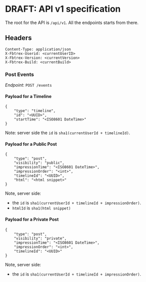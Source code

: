 # DRAFT: API v1 specification

The root for the API is `/api/v1`. All the endpoints starts from there.

## Headers
```
Content-Type: application/json
X-Fbtrex-Userid: <currentUserID>
X-Fbtrex-Version: <currentVersion>
X-Fbtrex-Build: <currentBuild>
```

### Post Events
*Endpoint*: `POST /events`


#### Payload for a Timeline
```
{
    "type": "timeline",
    "id": "<UUID>",
    "startTime": "<ISO8601 DateTime>"
}
```

Note: server side the `id` is `sha1(currentUserId + timelineId)`.

#### Payload for a Public Post
```
{
    "type": "post",
    "visibility": "public",
    "impressionTime": "<ISO8601 DateTime>",
    "impressionOrder": "<int>",
    "timelineId": "<UUID>",
    "html": "<html snippet>"
}
```

Note, server side:
 - the `id` is `sha1(currentUserId + timelineId + impressionOrder)`.
 - `htmlId` is `sha1(html snippet)`

#### Payload for a Private Post
```
{
    "type": "post",
    "visibility": "private",
    "impressionTime": "<ISO8601 DateTime>",
    "impressionOrder": "<int>",
    "timelineId": "<UUID>"
}
```

Note, server side:
 - the `id` is `sha1(currentUserId + timelineId + impressionOrder)`.
